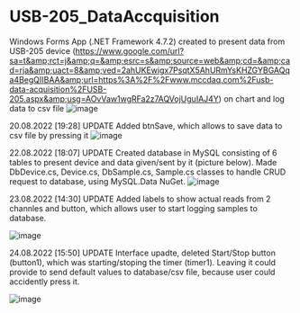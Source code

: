 # USB-205_DataAccquisition
Windows Forms App (.NET Framework 4.7.2) created to present data from USB-205 device (https://www.google.com/url?sa=t&amp;rct=j&amp;q=&amp;esrc=s&amp;source=web&amp;cd=&amp;cad=rja&amp;uact=8&amp;ved=2ahUKEwigx7PsqtX5AhURmYsKHZGYBGAQqa4BegQIIBAA&amp;url=https%3A%2F%2Fwww.mccdaq.com%2Fusb-data-acquisition%2FUSB-205.aspx&amp;usg=AOvVaw1wgRFa2z7AQVojUguIAJ4Y) on chart and log data to csv file
![image](https://user-images.githubusercontent.com/50780955/185744473-546e3ca8-ed0b-41e3-ac39-86cc0bcd818b.png)


20.08.2022 [19:28] UPDATE
Added btnSave, which allows to save data to csv file by pressing it
![image](https://user-images.githubusercontent.com/50780955/185759271-11bce41f-513f-445f-af34-4e96cb5de59e.png)

22.08.2022 [18:07] UPDATE
Created database in MySQL consisting of 6 tables to present device and data given/sent by it (picture below). Made DbDevice.cs, Device.cs, DbSample.cs, Sample.cs classes to handle CRUD request to database, using MySQL.Data NuGet.
![image](https://user-images.githubusercontent.com/50780955/185967694-1756e2cb-c865-43b9-bf92-b7622ebea376.png)

23.08.2022 [14:30] UPDATE
Added labels to show actual reads from 2 channles and button, which allows user to start logging samples to database.

![image](https://user-images.githubusercontent.com/50780955/186158409-fa7a84cc-c06d-4bee-ab73-e8e3b29e815c.png)


24.08.2022 [15:50] UPDATE
Interface upadte, deleted Start/Stop button (button1), which was starting/stoping the timer (timer1). Leaving it could provide to send default values to database/csv file, because user could accidently press it.

![image](https://user-images.githubusercontent.com/50780955/186175086-af77ce93-851b-4d3e-869c-25864b6ebeca.png)
